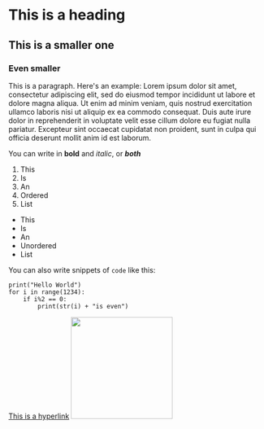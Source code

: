 # This is a heading
## This is a smaller one
### Even smaller

This is a paragraph. Here's an example:
Lorem ipsum dolor sit amet, consectetur adipiscing elit, sed do eiusmod tempor incididunt ut labore et dolore magna aliqua. Ut enim ad minim veniam, quis nostrud exercitation ullamco laboris nisi ut aliquip ex ea commodo consequat. Duis aute irure dolor in reprehenderit in voluptate velit esse cillum dolore eu fugiat nulla pariatur. Excepteur sint occaecat cupidatat non proident, sunt in culpa qui officia deserunt mollit anim id est laborum.

You can write in **bold** and *italic*, or ***both***

1. This
1. Is
1. An
1. Ordered
1. List

- This
- Is
- An
- Unordered
- List

You can also write snippets of `code` like this:
```
print("Hello World")
for i in range(1234):
    if i%2 == 0:
        print(str(i) + "is even")
```
[This is a hyperlink](https://github.com)
<img src = "https://pbs.twimg.com/media/EWWohGoXQAAfacP.jpg" width = "200">
